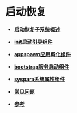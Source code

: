 # 启动恢复



- **[启动恢复子系统概述](subsys-boot-overview.md)**

- **[init启动引导组件](subsys-boot-init.md)**

- **[appspawn应用孵化组件](subsys-boot-appspawn.md)**

- **[bootstrap服务启动组件](subsys-boot-bootstrap.md)**

- **[syspara系统属性组件](subsys-boot-syspara.md)**

- **[常见问题](subsys-boot-faqs.md)**

- **[参考](subsys-boot-ref.md)**